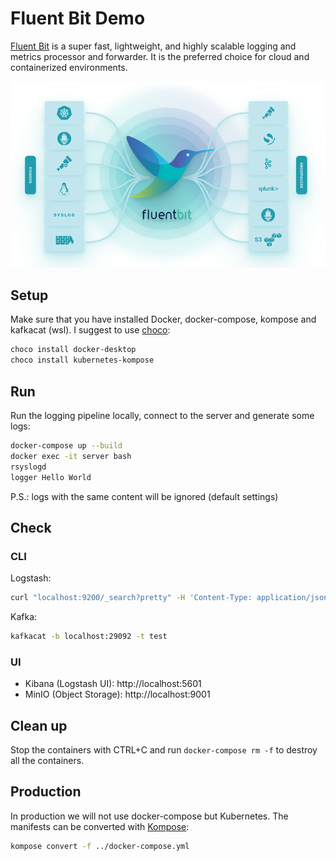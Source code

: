 # Fluent Bit Demo

[Fluent Bit](https://fluentbit.io/) is a super fast, lightweight, and highly scalable logging and metrics processor and forwarder. It is the preferred choice for cloud and containerized environments.

![](images/fluentbit.png)

## Setup

Make sure that you have installed Docker, docker-compose, kompose and kafkacat (wsl). I suggest to use [choco](https://github.com/costigator/installnotes/blob/master/windows.md):

```ps
choco install docker-desktop
choco install kubernetes-kompose
```

## Run

Run the logging pipeline locally, connect to the server and generate some logs:

```sh
docker-compose up --build
docker exec -it server bash
rsyslogd
logger Hello World
```

P.S.: logs with the same content will be ignored (default settings)

## Check

### CLI

Logstash:

```sh
curl "localhost:9200/_search?pretty" -H 'Content-Type: application/json' -d'{ "query": { "match_all": {} }}'
```

Kafka:

```sh
kafkacat -b localhost:29092 -t test
```

### UI

- Kibana (Logstash UI): http://localhost:5601
- MinIO (Object Storage): http://localhost:9001

## Clean up

Stop the containers with CTRL+C and run `docker-compose rm -f` to destroy all the containers.

## Production

In production we will not use docker-compose but Kubernetes. The manifests can be converted with [Kompose](https://kompose.io/):

```sh
kompose convert -f ../docker-compose.yml
```
